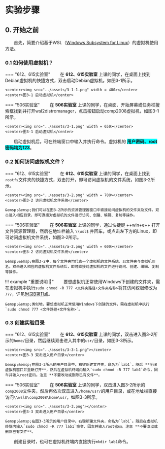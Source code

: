 # 实验步骤

## 0. 开始之前

&emsp;&emsp;首先，简要介绍基于WSL（<a href="https://docs.microsoft.com/windows/wsl" target="_blank">Windows Subsystem for Linux</a>）的虚拟机使用方法。

### 0.1 如何使用虚拟机？

=== "612、615实验室"
    &emsp;&emsp;在 **612、615实验室** 上课的同学，在桌面上找到Debian虚拟机的快捷方式，双击启动Debian虚拟机，如图3-1所示。

    <center><img src="../assets/3-1-1.png" width = 400></center>
    <center>图3-1 启动虚拟机</center>

=== "506实验室"
    &emsp;&emsp;在 **506实验室** 上课的同学，在桌面、开始屏幕或任务栏搜索框找到并打开wsl2distromanager，点击按钮启动comp2008虚拟机，如图3-1所示。

    <center><img src="../assets/3-1.png" width = 650></center>
    <center>图3-1 启动虚拟机</center>

&emsp;&emsp;启动虚拟机后，可在终端窗口中输入并执行命令。虚拟机的 <span style="background-color: #00FFFF;">**用户密码、root密码均为123**</span>。

### 0.2 如何访问虚拟机文件？

=== "612、615实验室"
    &emsp;&emsp;在 **612、615实验室** 上课的同学，在桌面上找到`rootfs`文件夹的快捷方式，双击打开，即可访问虚拟机的文件系统，如图3-2所示。

    <center><img src="../assets/3-2.png" width = 700></center>
    <center>图3-2 访问虚拟机文件系统</center>

    &emsp;&emsp;我们可以在图3-2所示的资源管理器窗口中直接访问虚拟机的文件夹及文件。双击进入相应目录，即可直接对虚拟机的文件进行访问、创建、编辑、复制等操作。

=== "506实验室"
    &emsp;&emsp;在 **506实验室** 上课的同学，通过快捷键 ++win+e++ 打开文件资源管理器，然后在地址栏输入 `\\wsl$` 并回车，或点击左下方的Linux，即可访问虚拟机文件系统，如图3-2所示。

    <center><img src="../assets/a-2.png" width = 600></center>
    <center>图3-2 访问虚拟机文件系统</center>

    &emsp;&emsp;在图3-2中，每个文件夹均代表一个虚拟机的文件系统，且文件夹与虚拟机同名。双击进入相应的虚拟机文件系统后，即可直接对虚拟机的文件进行访问、创建、编辑、复制等操作。

!!! example "重要说明 :pencil:"
    &emsp;&emsp;要想虚拟机正常使用Windows下创建的文件夹，需在虚拟机中执行`sudo chmod -R 777 <文件夹路径+文件夹名称>`将其访问权限修改为`777`，详见<a href="../B-lnxcmd" target="_blank">附录B第11点</a>。
    
    &emsp;&emsp;类似地，要想虚拟机正常使用Windows下创建的文件，需在虚拟机中执行`sudo chmod 777 <文件路径+文件名称>`。

### 0.3 创建实验目录

=== "612、615实验室"
    &emsp;&emsp;在 **612、615实验室** 上课的同学，双击进入图3-2所示的`home/`目录，然后继续双击进入其中的`usr/`目录，如图3-3所示。

    <center><img src="../assets/3-3-1.png"></center>
    <center>图3-3 双击进入用户目录</center>
    
    &emsp;&emsp;在图3-3所示的用户目录中，右键新建文件夹，命名为`lab1`。随后 **关闭虚拟机窗口并重新打开**，然后在虚拟机终端内输入`sudo chmod -R 777 lab1`命令，回车并输入root密码。注意 **不要改动或删除已有文件**。

=== "506实验室"
    &emsp;&emsp;在 **506实验室** 上课的同学，双击进入图3-2所示的`comp2008`文件夹，然后再依次双击进入`/home/usr/`的用户目录，或在地址栏直接访问`\\wsl$\comp2008\home\usr`，如图3-3所示。

    <center><img src="../assets/3-3.png"></center>
    <center>图3-3 双击进入用户目录</center>

    &emsp;&emsp;在图3-3所示的用户目录中，右键新建文件夹，命名为`lab1`。随后在虚拟机终端内输入`sudo chmod -R 777 lab1`命令，回车并输入root密码。注意 **不要改动或删除已有文件**。

&emsp;&emsp;创建目录时，也可在虚拟机终端内直接执行`mkdir lab1`命令。

&emsp;&emsp;
